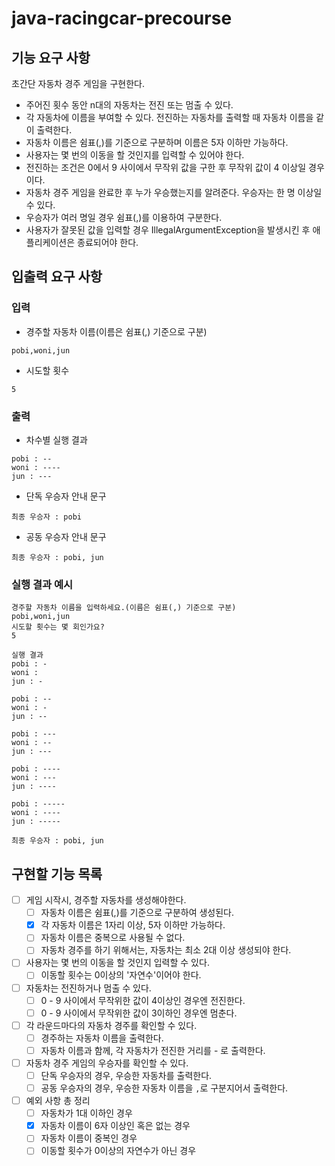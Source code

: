 # java-racingcar-precourse

## 기능 요구 사항
초간단 자동차 경주 게임을 구현한다.

- 주어진 횟수 동안 n대의 자동차는 전진 또는 멈출 수 있다.
- 각 자동차에 이름을 부여할 수 있다. 전진하는 자동차를 출력할 때 자동차 이름을 같이 출력한다.
- 자동차 이름은 쉼표(,)를 기준으로 구분하며 이름은 5자 이하만 가능하다.
- 사용자는 몇 번의 이동을 할 것인지를 입력할 수 있어야 한다.
- 전진하는 조건은 0에서 9 사이에서 무작위 값을 구한 후 무작위 값이 4 이상일 경우이다.
- 자동차 경주 게임을 완료한 후 누가 우승했는지를 알려준다. 우승자는 한 명 이상일 수 있다.
- 우승자가 여러 명일 경우 쉼표(,)를 이용하여 구분한다.
- 사용자가 잘못된 값을 입력할 경우 IllegalArgumentException을 발생시킨 후 애플리케이션은 종료되어야 한다.

## 입출력 요구 사항

### 입력
- 경주할 자동차 이름(이름은 쉼표(,) 기준으로 구분)
```
pobi,woni,jun
```

- 시도할 횟수
```
5
```

### 출력
- 차수별 실행 결과
```
pobi : --
woni : ----
jun : ---
```

- 단독 우승자 안내 문구
```
최종 우승자 : pobi
```

- 공동 우승자 안내 문구
```
최종 우승자 : pobi, jun
```

### 실행 결과 예시
```
경주할 자동차 이름을 입력하세요.(이름은 쉼표(,) 기준으로 구분)
pobi,woni,jun
시도할 횟수는 몇 회인가요?
5

실행 결과
pobi : -
woni :
jun : -

pobi : --
woni : -
jun : --

pobi : ---
woni : --
jun : ---

pobi : ----
woni : ---
jun : ----

pobi : -----
woni : ----
jun : -----

최종 우승자 : pobi, jun

```

## 구현할 기능 목록
- [ ] 게임 시작시, 경주할 자동차를 생성해야한다.
  - [ ] 자동차 이름은 쉼표(,)를 기준으로 구분하여 생성된다.
  - [x] 각 자동차 이름은 1자리 이상, 5자 이하만 가능하다.
  - [ ] 자동차 이름은 중복으로 사용될 수 없다.
  - [ ] 자동차 경주를 하기 위해서는, 자동차는 최소 2대 이상 생성되야 한다.
  
- [ ] 사용자는 몇 번의 이동을 할 것인지 입력할 수 있다.
  - [ ] 이동할 횟수는 0이상의 '자연수'이어야 한다.
  
- [ ] 자동차는 전진하거나 멈출 수 있다.
  - [ ] 0 - 9 사이에서 무작위한 값이 4이상인 경우엔 전진한다.
  - [ ] 0 - 9 사이에서 무작위한 값이 3이하인 경우엔 멈춘다.
  
- [ ] 각 라운드마다의 자동차 경주를 확인할 수 있다.
  - [ ] 경주하는 자동차 이름을 출력한다.
  - [ ] 자동차 이름과 함께, 각 자동차가 전진한 거리를 - 로 출력한다.
  
- [ ] 자동차 경주 게임의 우승자를 확인할 수 있다.
  - [ ] 단독 우승자의 경우, 우승한 자동차를 출력한다.
  - [ ] 공동 우승자의 경우, 우승한 자동차 이름을 ```,```로 구분지어서 출력한다.

- [ ] 예외 사항 총 정리
  - [ ] 자동차가 1대 이하인 경우
  - [x] 자동차 이름이 6자 이상인 혹은 없는 경우
  - [ ] 자동차 이름이 중복인 경우
  - [ ] 이동할 횟수가 0이상의 자연수가 아닌 경우